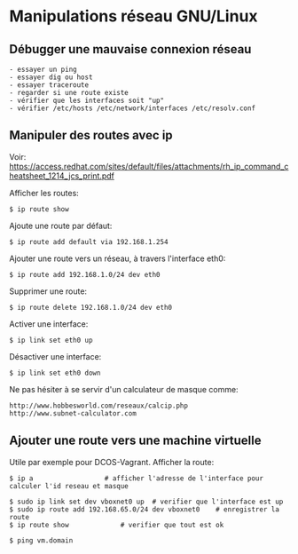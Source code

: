 # Manipulations réseau GNU/Linux

## Débugger une mauvaise connexion réseau

	- essayer un ping
	- essayer dig ou host
	- essayer traceroute
	- regarder si une route existe
	- vérifier que les interfaces soit "up"
	- vérifier /etc/hosts /etc/network/interfaces /etc/resolv.conf

## Manipuler des routes avec ip

Voir: https://access.redhat.com/sites/default/files/attachments/rh_ip_command_cheatsheet_1214_jcs_print.pdf

Afficher les routes:

	$ ip route show

Ajoute une route par défaut:
	
	$ ip route add default via 192.168.1.254

Ajouter une route vers un réseau, à travers l'interface eth0: 

	$ ip route add 192.168.1.0/24 dev eth0

Supprimer une route:

	$ ip route delete 192.168.1.0/24 dev eth0

Activer une interface:

	$ ip link set eth0 up

Désactiver une interface: 
	
	$ ip link set eth0 down

Ne pas hésiter à se servir d'un calculateur de masque comme:

	http://www.hobbesworld.com/reseaux/calcip.php
	http://www.subnet-calculator.com

## Ajouter une route vers une machine virtuelle

Utile par exemple pour DCOS-Vagrant. Afficher la route:

	$ ip a 					# afficher l'adresse de l'interface pour calculer l'id reseau et masque

	$ sudo ip link set dev vboxnet0 up 	# verifier que l'interface est up
	$ sudo ip route add 192.168.65.0/24 dev vboxnet0	# enregistrer la route
	$ ip route show				# verifier que tout est ok

	$ ping vm.domain

